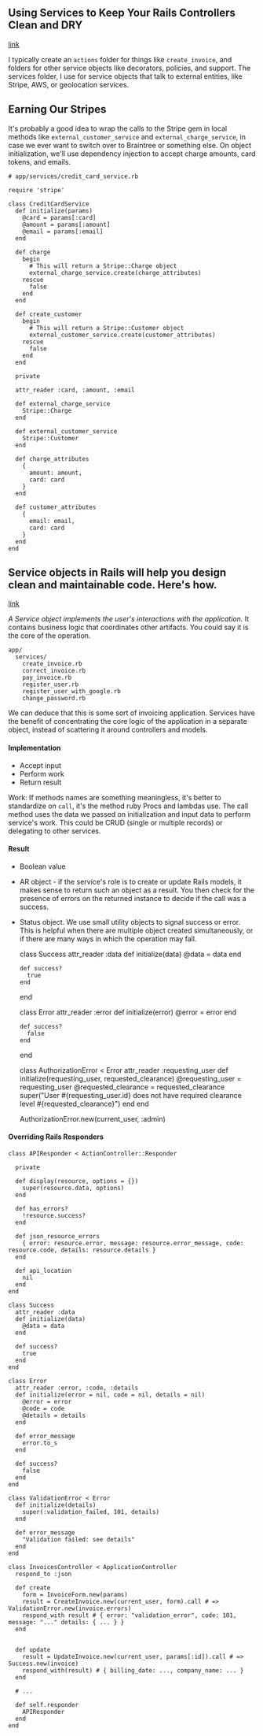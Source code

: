 ## Using Services to Keep Your Rails Controllers Clean and DRY
[link](https://blog.engineyard.com/2014/keeping-your-rails-controllers-dry-with-services)

I typically create an `actions` folder for things like `create_invoice`, and folders for other service objects like decorators, policies, and support. The services folder, I use for service objects that talk to external entities, like Stripe, AWS, or geolocation services.

## Earning Our Stripes

It's probably a good idea to wrap the calls to the Stripe gem in local methods like `external_customer_service` and `external_charge_service`, in case we ever want to switch over to Braintree or something else. On object initialization, we'll use dependency injection to accept charge amounts, card tokens, and emails.

    # app/services/credit_card_service.rb

    require 'stripe'

    class CreditCardService
      def initialize(params)
        @card = params[:card]
        @amount = params[:amount]
        @email = params[:email]
      end

      def charge
        begin
          # This will return a Stripe::Charge object
          external_charge_service.create(charge_attributes)
        rescue
          false
        end
      end

      def create_customer
        begin
          # This will return a Stripe::Customer object
          external_customer_service.create(customer_attributes)
        rescue
          false
        end
      end

      private

      attr_reader :card, :amount, :email

      def external_charge_service
        Stripe::Charge
      end

      def external_customer_service
        Stripe::Customer
      end

      def charge_attributes
        {
          amount: amount,
          card: card
        }
      end

      def customer_attributes
        {
          email: email,
          card: card
        }
      end
    end

## Service objects in Rails will help you design clean and maintainable code. Here's how.
[link](https://netguru.co/blog/service-objects-in-rails-will-helps)

*A Service object implements the user's interactions with the application.* It contains business logic that coordinates other artifacts. You could say it is the core of the operation.

    app/
      services/
        create_invoice.rb
        correct_invoice.rb
        pay_invoice.rb
        register_user.rb
        register_user_with_google.rb
        change_password.rb

We can deduce that this is some sort of invoicing application. Services have the benefit of concentrating the core logic of the application in a separate object, instead of scattering it around controllers and models.

#### Implementation

- Accept input
- Perform work
- Return result

Work: If methods names are something meaningless, it's better to standardize on `call`, it's the method ruby Procs and lambdas use. The call method uses the data we passed on initialization and input data to perform service's work. This could be CRUD (single or multiple records) or delegating to other services.

#### Result

- Boolean value
- AR object - if the service's role is to create or update Rails models, it makes sense to return such an object as a result. You then check for the presence of errors on the returned instance to decide if the call was a success.
- Status object. We use small utility objects to signal success or error. This is helpful when there are multiple object created simultaneously, or if there are many ways in which the operation may fall.

    class Success
      attr_reader :data
      def initialize(data)
        @data = data
      end

      def success?
        true
      end
    end

    class Error
      attr_reader :error
      def initialize(error)
        @error = error
      end

      def success?
        false
      end
    end

    class AuthorizationError < Error
      attr_reader :requesting_user
      def initialize(requesting_user, requested_clearance)
        @requesting_user = requesting_user
        @requested_clearance = requested_clearance
        super("User #{requesting_user.id} does not have required clearance level #{requested_clearance}")
      end
    end

    AuthorizationError.new(current_user, :admin)

#### Overriding Rails Responders

    class APIResponder < ActionController::Responder

      private

      def display(resource, options = {})
        super(resource.data, options)
      end

      def has_errors?
        !resource.success?
      end

      def json_resource_errors
        { error: resource.error, message: resource.error_message, code: resource.code, details: resource.details }
      end

      def api_location
        nil
      end
    end

    class Success
      attr_reader :data
      def initialize(data)
        @data = data
      end

      def success?
        true
      end
    end

    class Error
      attr_reader :error, :code, :details
      def initialize(error = nil, code = nil, details = nil)
        @error = error
        @code = code
        @details = details
      end

      def error_message
        error.to_s
      end

      def success?
        false
      end
    end

    class ValidationError < Error
      def initialize(details)
        super(:validation_failed, 101, details)
      end

      def error_message
        "Validation failed: see details"
      end
    end

    class InvoicesController < ApplicationController
      respond_to :json

      def create
        form = InvoiceForm.new(params)
        result = CreateInvoice.new(current_user, form).call # => ValidationError.new(invoice.errors)
        respond_with result # { error: "validation_error", code: 101, message: "..." details: { ... } }
      end


      def update
        result = UpdateInvoice.new(current_user, params[:id]).call # => Success.new(invoice)
        respond_with(result) # { billing_date: ..., company_name: ... }
      end

      # ...

      def self.responder
        APIResponder
      end
    end

